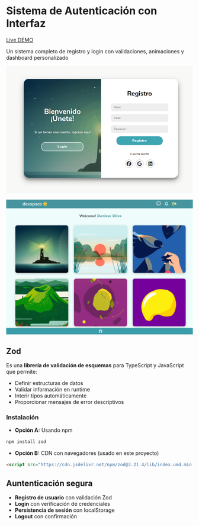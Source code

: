 # Sistema de Autenticación con Interfaz

[Live DEMO](https://devspaces-5ncckm1d8-leidiths-projects.vercel.app/)

Un sistema completo de registro y login con validaciones, animaciones y dashboard personalizado

![Vista previa del sistema](src/assets/index.png)

![Dashboard](src/assets/dashboard.png)


## Zod
Es una **librería de validación de esquemas** para TypeScript y JavaScript que permite:

- Definir estructuras de datos
- Validar información en runtime
- Interir tipos automáticamente
- Proporcionar mensajes de error descriptivos

### Instalación 
- **Opción A:** Usando npm 
```bash
npm install zod
```
- **Opción B:** CDN con navegadores (usado en este proyecto)
```html
<script src="https://cdn.jsdelivr.net/npm/zod@3.21.4/lib/index.umd.min.js"></script>
```

## Auntenticación segura
- **Registro de usuario** con validación Zod
- **Login** con verificación de credenciales
- **Persistencia de sesión** con localStorage
- **Logout** con confirmación